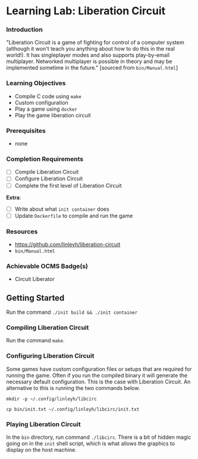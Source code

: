 # Learning Lab: Liberation Circuit

### Introduction

"Liberation Circuit is a game of fighting for control of a computer
system (although it won't teach you anything about how to do this in the
real world!). It has singleplayer modes and also supports play-by-email
multiplayer. Networked multiplayer is possible in theory and may be
implemented sometime in the future." [sourced from `bin/Manual.html`]

### Learning Objectives

* Compile C code using `make`
* Custom configuration
* Play a game using `docker`
* Play the game liberation circuit

### Prerequisites

* none

### Completion Requirements

* [ ] Compile Liberation Circuit
* [ ] Configure Liberation Circuit
* [ ] Complete the first level of Liberation Circuit

**Extra**:

* [ ] Write about what `init container` does
* [ ] Update `Dockerfile` to compile and run the game

### Resources

* <https://github.com/linleyh/liberation-circuit>
* `bin/Manual.html`

### Achievable OCMS Badge(s)

* Circuit Liberator

## Getting Started

Run the command `./init build && ./init container`

### Compiling Liberation Circuit

Run the command `make`.

### Configuring Liberation Circuit

Some games have custom configuration files or setups that are required
for running the game. Often if you run the compiled binary it will
generate the necessary default configuration. This is the case with
Liberation Circuit. An alternative to this is running the two commands
below.

`mkdir -p ~/.config/linleyh/libcirc`

`cp bin/init.txt ~/.config/linleyh/libcirc/init.txt`

### Playing Liberation Circuit

In the `bin` directory, run command `./libcirc`. There is a bit of hidden
magic going on in the `init` shell script, which is what allows the
graphics to display on the host machine.
